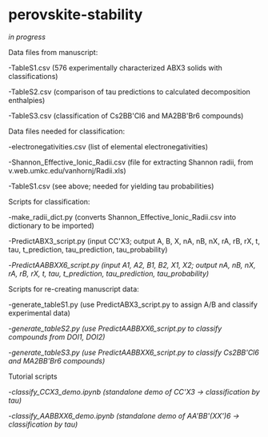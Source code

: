 # perovskite-stability


*in progress*


Data files from manuscript:

  -TableS1.csv (576 experimentally characterized ABX3 solids with classifications)
  
  -TableS2.csv (comparison of tau predictions to calculated decomposition enthalpies)
  
  -TableS3.csv (classification of Cs2BB'Cl6 and MA2BB'Br6 compounds)


Data files needed for classification:

  -electronegativities.csv (list of elemental electronegativities)
  
  -Shannon_Effective_Ionic_Radii.csv (file for extracting Shannon radii, from v.web.umkc.edu/vanhornj/Radii.xls)
  
  -TableS1.csv (see above; needed for yielding tau probabilities)
  
  
Scripts for classification:

  -make_radii_dict.py (converts Shannon_Effective_Ionic_Radii.csv into dictionary to be imported)
  
  -PredictABX3_script.py (input CC'X3; output A, B, X, nA, nB, nX, rA, rB, rX, t, tau, t_prediction, tau_prediction, tau_probability)
  
  -*PredictAABBXX6_script.py (input A1, A2, B1, B2, X1, X2; output nA, nB, nX, rA, rB, rX, t, tau, t_prediction, tau_prediction, tau_probability)*
  
  
Scripts for re-creating manuscript data:

  -generate_tableS1.py (use PredictABX3_script.py to assign A/B and classify experimental data)
  
  -*generate_tableS2.py (use PredictAABBXX6_script.py to classify compounds from DOI1, DOI2)*
  
  -*generate_tableS3.py (use PredictAABBXX6_script.py to classify Cs2BB'Cl6 and MA2BB'Br6 compounds)*
  
  
Tutorial scripts

  -*classify_CCX3_demo.ipynb (standalone demo of CC'X3 -> classification by tau)*
  
  -*classify_AABBXX6_demo.ipynb (standalone demo of AA'BB'(XX')6 -> classification by tau)*
  
  

